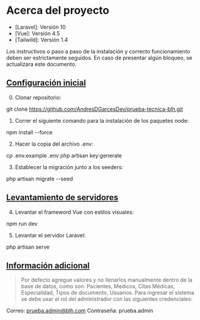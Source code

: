 # Acerca del proyecto

* [Laravel]: Versión 10
* [Vue]: Versión 4.5
* [Tailwild]: Versión 1.4

Los instructivos o paso a paso de la instalación y correcto funcionamiento deben ser estrictamente seguidos. En caso de presentar algún bloqueo, se actualizara este documento.

## [Configuración inicial](#configuración-inicial)

0. Clonar repositorio:

git clone https://github.com/AndresDGarcesDev/prueba-tecnica-blh.git

1. Correr el siguiente comando para la instalación de los paquetes node:

npm install --force

2. Hacer la copia del archivo .env:

cp .env.example .env
php artisan key:generate

3. Establecer la migración junto a los seeders:

php artisan migrate --seed

## [Levantamiento de servidores](#levantamiento-de-servidores)

4. Levantar el frameword Vue con estilos visuales:

npm run dev

5. Levantar el servidor Laravel:

php artisan serve

## [Información adicional](#información-adicional)

> Por defecto agregue valores y no llenarlos manualmente dentro de la base de datos, como son: Pacientes, Medicos, Citas Médicas, Especialidad, Tipos de documento, Usuarios.
> Para ingresar el sistema se debe usar el rol del administrador con las siguientes credenciales:

Correo: prueba.admin@blh.com
Contraseña: prueba.admin
